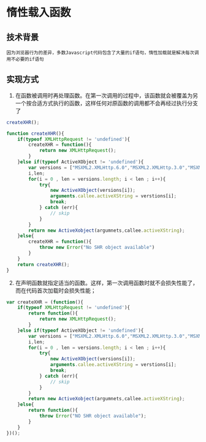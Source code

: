 # 惰性载入函数

## 技术背景
	因为浏览器行为的差异，多数Javascript代码包含了大量的if语句，惰性加载就是解决每次调用不必要的if语句

## 实现方式

1. 在函数被调用时再处理函数。在第一次调用的过程中，该函数就会被覆盖为另一个按合适方式执行的函数，这样任何对原函数的调用都不会再经过执行分支了

```javascript
createXHR();

function createXHR(){
	if(typeof XMLHttpRequest != 'undefined'){
		createXHR = function(){
			return new XMLHttpRequest();
		}
	}else if(typeof ActiveXObject != 'undefined'){
		var versions = ["MSXML2.XMLHttp.6.0","MSXML2.XMLHttp.3.0","MSXML2.XMLHttp"],
		i,len;
		for(i = 0 , len = versions.length; i < len ; i++){
			try{
				new ActiveXObject(versions[i]);
				arguments.callee.activeXString = verstions[i];
				break;
			} catch (err){
				// skip
			}
		}
		return new ActiveXobject(argumnets,callee.activeXString);
	}else{
		createXHR = function(){
			throw new Error("No SHR object available")
		}	
	}
	return createXHR();
}
```

2. 在声明函数就指定适当的函数。这样，第一次调用函数时就不会损失性能了，而在代码首次加载时会损失性能；

```javascript
var createXHR = (function(){
	if(typeof XMLHttpRequest != 'undefined'){
		return function(){
			return new XMLHttpRequest();
		}
	}else if(typeof ActiveXObject != 'undefined'){
		var versions = ["MSXML2.XMLHttp.6.0","MSXML2.XMLHttp.3.0","MSXML2.XMLHttp"],
		i,len;
		for(i = 0 , len = versions.length; i < len ; i++){
			try{
				new ActiveXObject(versions[i]);
				arguments.callee.activeXString = verstions[i];
				break;
			} catch (err){
				// skip
			}
		}
		return new ActiveXobject(argumnets,callee.activeXString);
	}else{
		return function(){
			throw Error("NO SHR object available");
		}
	}
})();
```
